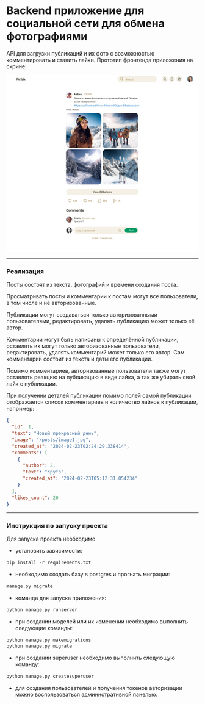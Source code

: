 # Backend приложение для социальной сети для обмена фотографиями
API для загрузки публикаций и их фото с возможностью комментировать и ставить лайки.
Прототип фронтенда приложения на скрине:

![Design](social_network/Design.png)

-----

### Реализация

Посты состоят из текста, фотографий и времени создания поста.

Просматривать посты и комментарии к постам могут все пользователи, в том числе и не авторизованные.

Публикации могут создаваться только авторизованными пользователями, редактировать, удалять публикацию может только её 
автор.

Комментарии могут быть написаны к определённой публикации, оставлять их могут только авторизованные пользователи,
редактировать, удалять комментарий может только его автор.
Сам комментарий состоит из текста и даты его публикации.

Помимо комментариев, авторизованные пользователи также могут оставлять реакцию на публикацию в виде лайка, а так же 
убирать свой лайк с публикации.

При получении деталей публикации помимо полей самой публикации отображается список комментариев и количество 
лайков к публикации, например:

```json
{
  "id": 1,
  "text": "Новый прекрасный день",
  "image": "/posts/image1.jpg",
  "created_at": "2024-02-23T02:24:29.338414",
  "comments": [
    {
      "author": 2,
      "text": "Круто",
      "created_at": "2024-02-23T05:12:31.054234"
    }
  ],
  "likes_count": 20
}
```

-----

### Инструкция по запуску проекта

Для запуска проекта необходимо

* установить зависимости:
```python
pip install -r requirements.txt
```
* необходимо создать базу в postgres и прогнать миграции:
```python
manage.py migrate
```
* команда для запуска приложения:
```python
python manage.py runserver
```
* при создании моделей или их изменении необходимо выполнить следующие команды:
```python
python manage.py makemigrations
python manage.py migrate
```
*  при создании superuser необходимо выполнить следующую команду:
```python
python manage.py createsuperuser
```
* для создания пользователей и получения токенов авторизации можно воспользоваться административной панелью.